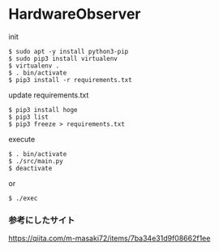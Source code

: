 # HardwareObserver

init

```
$ sudo apt -y install python3-pip
$ sudo pip3 install virtualenv
$ virtualenv .
$ . bin/activate
$ pip3 install -r requirements.txt
```

update requirements.txt

```
$ pip3 install hoge
$ pip3 list
$ pip3 freeze > requirements.txt
```

execute 
```
$ . bin/activate
$ ./src/main.py
$ deactivate 
```
or 
```
$ ./exec
```

### 参考にしたサイト
https://qiita.com/m-masaki72/items/7ba34e31d9f08662f1ee
